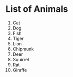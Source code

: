 # List of Animals

1. Cat
2. Dog 
3. Fish
4. Tiger
5. Lion
6. Chipmunk
7. Deer
8. Squirrel
9. Rat
10. Giraffe
